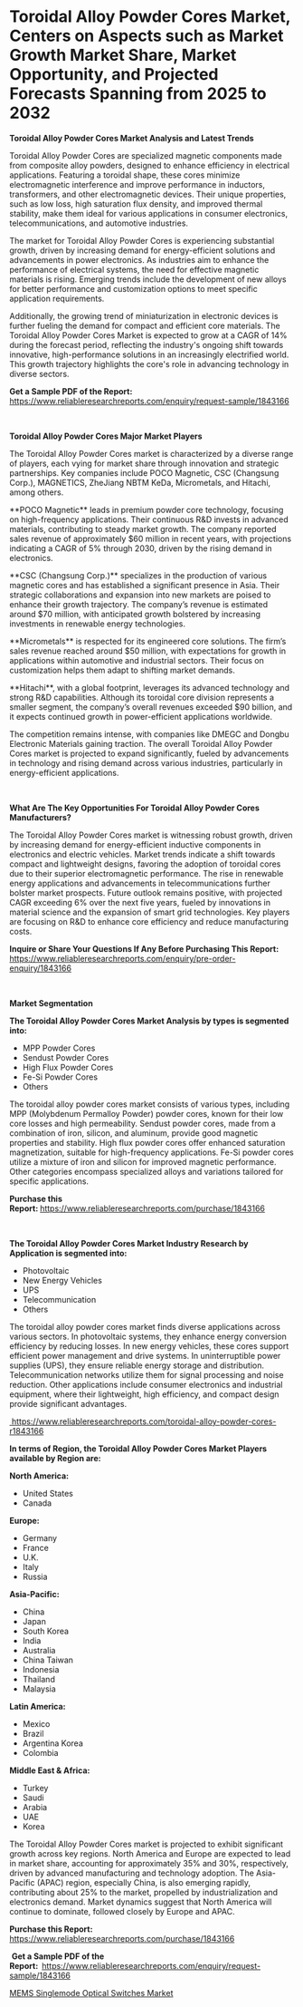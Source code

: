 <p><h1>Toroidal Alloy Powder Cores Market, Centers on Aspects such as Market Growth Market Share, Market Opportunity, and Projected Forecasts Spanning from 2025 to 2032</h1></p><p><strong>Toroidal Alloy Powder Cores Market Analysis and Latest Trends</strong></p>
<p><p>Toroidal Alloy Powder Cores are specialized magnetic components made from composite alloy powders, designed to enhance efficiency in electrical applications. Featuring a toroidal shape, these cores minimize electromagnetic interference and improve performance in inductors, transformers, and other electromagnetic devices. Their unique properties, such as low loss, high saturation flux density, and improved thermal stability, make them ideal for various applications in consumer electronics, telecommunications, and automotive industries.</p><p>The market for Toroidal Alloy Powder Cores is experiencing substantial growth, driven by increasing demand for energy-efficient solutions and advancements in power electronics. As industries aim to enhance the performance of electrical systems, the need for effective magnetic materials is rising. Emerging trends include the development of new alloys for better performance and customization options to meet specific application requirements.</p><p>Additionally, the growing trend of miniaturization in electronic devices is further fueling the demand for compact and efficient core materials. The Toroidal Alloy Powder Cores Market is expected to grow at a CAGR of 14% during the forecast period, reflecting the industry's ongoing shift towards innovative, high-performance solutions in an increasingly electrified world. This growth trajectory highlights the core's role in advancing technology in diverse sectors.</p></p>
<p><strong>Get a Sample PDF of the Report:&nbsp;</strong> <a href="https://www.reliableresearchreports.com/enquiry/request-sample/1843166?utm_campaign=2737&utm_medium=2&utm_source=Github&utm_content=ia&utm_term=06042025&utm_id=toroidal-alloy-powder-cores">https://www.reliableresearchreports.com/enquiry/request-sample/1843166</a></p>
<p>&nbsp;</p>
<p><strong>Toroidal Alloy Powder Cores Major Market Players</strong></p>
<p><p>The Toroidal Alloy Powder Cores market is characterized by a diverse range of players, each vying for market share through innovation and strategic partnerships. Key companies include POCO Magnetic, CSC (Changsung Corp.), MAGNETICS, ZheJiang NBTM KeDa, Micrometals, and Hitachi, among others.</p><p>**POCO Magnetic** leads in premium powder core technology, focusing on high-frequency applications. Their continuous R&D invests in advanced materials, contributing to steady market growth. The company reported sales revenue of approximately $60 million in recent years, with projections indicating a CAGR of 5% through 2030, driven by the rising demand in electronics.</p><p>**CSC (Changsung Corp.)** specializes in the production of various magnetic cores and has established a significant presence in Asia. Their strategic collaborations and expansion into new markets are poised to enhance their growth trajectory. The company’s revenue is estimated around $70 million, with anticipated growth bolstered by increasing investments in renewable energy technologies.</p><p>**Micrometals** is respected for its engineered core solutions. The firm’s sales revenue reached around $50 million, with expectations for growth in applications within automotive and industrial sectors. Their focus on customization helps them adapt to shifting market demands.</p><p>**Hitachi**, with a global footprint, leverages its advanced technology and strong R&D capabilities. Although its toroidal core division represents a smaller segment, the company’s overall revenues exceeded $90 billion, and it expects continued growth in power-efficient applications worldwide.</p><p>The competition remains intense, with companies like DMEGC and Dongbu Electronic Materials gaining traction. The overall Toroidal Alloy Powder Cores market is projected to expand significantly, fueled by advancements in technology and rising demand across various industries, particularly in energy-efficient applications.</p></p>
<p>&nbsp;</p>
<p><strong>What Are The Key Opportunities For Toroidal Alloy Powder Cores Manufacturers?</strong></p>
<p><p>The Toroidal Alloy Powder Cores market is witnessing robust growth, driven by increasing demand for energy-efficient inductive components in electronics and electric vehicles. Market trends indicate a shift towards compact and lightweight designs, favoring the adoption of toroidal cores due to their superior electromagnetic performance. The rise in renewable energy applications and advancements in telecommunications further bolster market prospects. Future outlook remains positive, with projected CAGR exceeding 6% over the next five years, fueled by innovations in material science and the expansion of smart grid technologies. Key players are focusing on R&D to enhance core efficiency and reduce manufacturing costs.</p></p>
<p><strong>Inquire or Share Your Questions If Any Before Purchasing This Report:</strong> <a href="https://www.reliableresearchreports.com/enquiry/pre-order-enquiry/1843166?utm_campaign=2737&utm_medium=2&utm_source=Github&utm_content=ia&utm_term=06042025&utm_id=toroidal-alloy-powder-cores">https://www.reliableresearchreports.com/enquiry/pre-order-enquiry/1843166</a></p>
<p>&nbsp;</p>
<p><strong>Market Segmentation</strong></p>
<p><strong>The Toroidal Alloy Powder Cores Market Analysis by types is segmented into:</strong></p>
<p><ul><li>MPP Powder Cores</li><li>Sendust Powder Cores</li><li>High Flux Powder Cores</li><li>Fe-Si Powder Cores</li><li>Others</li></ul></p>
<p><p>The toroidal alloy powder cores market consists of various types, including MPP (Molybdenum Permalloy Powder) powder cores, known for their low core losses and high permeability. Sendust powder cores, made from a combination of iron, silicon, and aluminum, provide good magnetic properties and stability. High flux powder cores offer enhanced saturation magnetization, suitable for high-frequency applications. Fe-Si powder cores utilize a mixture of iron and silicon for improved magnetic performance. Other categories encompass specialized alloys and variations tailored for specific applications.</p></p>
<p><strong>Purchase this Report:&nbsp;</strong><a href="https://www.reliableresearchreports.com/purchase/1843166?utm_campaign=2737&utm_medium=2&utm_source=Github&utm_content=ia&utm_term=06042025&utm_id=toroidal-alloy-powder-cores">https://www.reliableresearchreports.com/purchase/1843166</a></p>
<p>&nbsp;</p>
<p><strong>The Toroidal Alloy Powder Cores Market Industry Research by Application is segmented into:</strong></p>
<p><ul><li>Photovoltaic</li><li>New Energy Vehicles</li><li>UPS</li><li>Telecommunication</li><li>Others</li></ul></p>
<p><p>The toroidal alloy powder cores market finds diverse applications across various sectors. In photovoltaic systems, they enhance energy conversion efficiency by reducing losses. In new energy vehicles, these cores support efficient power management and drive systems. In uninterruptible power supplies (UPS), they ensure reliable energy storage and distribution. Telecommunication networks utilize them for signal processing and noise reduction. Other applications include consumer electronics and industrial equipment, where their lightweight, high efficiency, and compact design provide significant advantages.</p></p>
<p><a href="https://www.reliableresearchreports.com/toroidal-alloy-powder-cores-r1843166?utm_campaign=2737&utm_medium=2&utm_source=Github&utm_content=ia&utm_term=06042025&utm_id=toroidal-alloy-powder-cores">&nbsp;https://www.reliableresearchreports.com/toroidal-alloy-powder-cores-r1843166</a></p>
<p><strong>In terms of Region, the Toroidal Alloy Powder Cores Market Players available by Region are:</strong></p>
<p>
    <p> <strong> North America: </strong>
        <ul>
            <li>United States</li>
            <li>Canada</li>
        </ul>
        </p> 
    <p> <strong> Europe: </strong>
        <ul>
            <li>Germany</li>
            <li>France</li>
            <li>U.K.</li>
            <li>Italy</li>
            <li>Russia</li>
        </ul>
        </p> 
    <p> <strong> Asia-Pacific: </strong>
        <ul>
            <li>China</li>
            <li>Japan</li>
            <li>South Korea</li>
            <li>India</li>
            <li>Australia</li>
            <li>China Taiwan</li>
            <li>Indonesia</li>
            <li>Thailand</li>
            <li>Malaysia</li>
        </ul>
        </p> 
    <p> <strong> Latin America: </strong>
        <ul>
            <li>Mexico</li>
            <li>Brazil</li>
            <li>Argentina Korea</li>
            <li>Colombia</li>
        </ul>
        </p> 
    <p> <strong> Middle East & Africa: </strong>
        <ul>
            <li>Turkey</li>
            <li>Saudi</li>
            <li>Arabia</li>
            <li>UAE</li>
            <li>Korea</li>
        </ul>
    </p>
    </p>
<p><p>The Toroidal Alloy Powder Cores market is projected to exhibit significant growth across key regions. North America and Europe are expected to lead in market share, accounting for approximately 35% and 30%, respectively, driven by advanced manufacturing and technology adoption. The Asia-Pacific (APAC) region, especially China, is also emerging rapidly, contributing about 25% to the market, propelled by industrialization and electronics demand. Market dynamics suggest that North America will continue to dominate, followed closely by Europe and APAC.</p></p>
<p><strong>Purchase this Report: </strong><a href="https://www.reliableresearchreports.com/purchase/1843166?utm_campaign=2737&utm_medium=2&utm_source=Github&utm_content=ia&utm_term=06042025&utm_id=toroidal-alloy-powder-cores">https://www.reliableresearchreports.com/purchase/1843166</a></p>
<p>&nbsp;<strong>Get a Sample PDF of the Report:&nbsp;&nbsp;</strong><a href="https://www.reliableresearchreports.com/enquiry/request-sample/1843166?utm_campaign=2737&utm_medium=2&utm_source=Github&utm_content=ia&utm_term=06042025&utm_id=toroidal-alloy-powder-cores">https://www.reliableresearchreports.com/enquiry/request-sample/1843166</a></p>
<p><strong></strong></p>
<p><p><a href="https://github.com/ngozudapshi/Market-Research-Report-List-1/blob/main/mems-singlemode-optical-switches-market.md?utm_campaign=2737&utm_medium=2&utm_source=Github&utm_content=ia&utm_term=06042025&utm_id=toroidal-alloy-powder-cores">MEMS Singlemode Optical Switches Market</a></p></p>